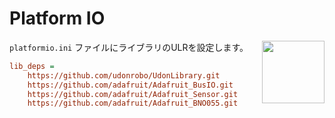 # Platform IO

<img src="https://github.com/udonrobo/UdonLibrary/assets/91818705/b00cf135-38be-4b9b-97e6-0d5de337d1a3" height="100px" align="right">

`platformio.ini` ファイルにライブラリのULRを設定します。

```ini
lib_deps =
    https://github.com/udonrobo/UdonLibrary.git
    https://github.com/adafruit/Adafruit_BusIO.git
    https://github.com/adafruit/Adafruit_Sensor.git
    https://github.com/adafruit/Adafruit_BNO055.git
```
